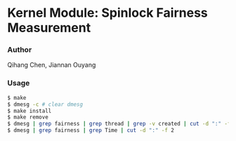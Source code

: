 # Kernel Module: Spinlock Fairness Measurement

### Author
Qihang Chen, Jiannan Ouyang

### Usage
```sh
$ make
$ dmesg -c # clear dmesg
$ make install
$ make remove 
$ dmesg | grep fairness | grep thread | grep -v created | cut -d ":" -f 2 | python calc_index.py
$ dmesg | grep fairness | grep Time | cut -d ":" -f 2
```
